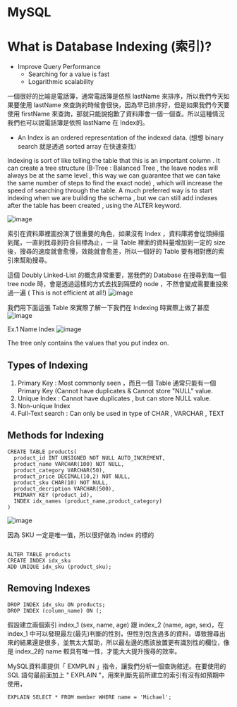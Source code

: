# MySQL


# What is Database Indexing (索引)?

- Improve Query Performance
  - Searching for a value is fast
  - Logarithmic scalability

一個很好的比喻是電話簿，通常電話簿是依照 lastName 來排序，所以我們今天如果要使用 lastName 來查詢的時候會很快，因為早已排序好，但是如果我們今天要使用 firstName 來查詢，那就只能說抱歉了資料庫會一個一個查。所以這種情況我們也可以說電話簿是依照 lastName 在 Index的。


- An Index is an ordered representation of the indexed data. (想想 binary search 就是透過 sorted array 在快速查找)

Indexing is sort of like telling the table that this is an important column . 
It can create a tree structure (B-Tree : Balanced Tree , the leave nodes will always be at the same level , this way we can guarantee that we can take the same number of steps to find the exact node) , which will increase the speed of searching through the table.
A much preferred way is to start indexing when we are building the schema , but we can still add indexes after the table has been created , using the ALTER keyword.

![image](https://user-images.githubusercontent.com/61279365/157586984-16185efb-f844-45f2-a3f1-8f6f28f3bfde.png)


索引在資料庫裡面扮演了很重要的角色，如果沒有 Index ，資料庫將會從頭掃描到尾，一直到找尋到符合目標為止，一旦 Table 裡面的資料量增加到一定的 size 後，搜尋的速度就會愈慢，效能就會愈差，所以一個好的 Table 要有相對應的索引來幫助搜尋。


這個 Doubly Linked-List 的概念非常重要，當我們的 Database 在搜尋到每一個 tree node 時，會是透過這樣的方式去找到隔壁的 node ，不然會變成需要重投來過一遍 ( This is not efficient at all!)
![image](https://user-images.githubusercontent.com/61279365/157588680-5fec4ee3-3664-435f-bcb9-41e376fbd8f7.png)


我們用下面這張 Table 來實際了解一下我們在 Indexing 時實際上做了甚麼
![image](https://user-images.githubusercontent.com/61279365/157588987-fe1bc2a3-1327-43a6-8d22-ffec11186441.png)

Ex.1 Name Index
![image](https://user-images.githubusercontent.com/61279365/157589112-2d36fdec-6c5b-4d7c-9d06-f9801cc95d38.png)

The tree only contains the values that you put index on.

## Types of Indexing 
1. Primary Key : Most commonly seen ，而且一個 Table 通常只能有一個 Primary Key (Cannot have duplicates & Cannot store "NULL" value.  
2. Unique Index : Cannot have duplicates , but can store NULL value.
3. Non-unique Index
4. Full-Text search : Can only be used in type of CHAR , VARCHAR , TEXT 


## Methods for Indexing

```
CREATE TABLE products(
  product_id INT UNSIGNED NOT NULL AUTO_INCREMENT,
  product_name VARCHAR(100) NOT NULL,
  product_category VARCHAR(50),
  product_price DECIMAL(10,2) NOT NULL,
  product_sku CHAR(10) NOT NULL,
  product_decription VARCHAR(500),
  PRIMARY KEY (product_id),
  INDEX idx_names (product_name,product_category)
)

```
![image](https://user-images.githubusercontent.com/61279365/157584739-a8aaaa58-8048-430a-89ae-cb29b81c218a.png)



因為 SKU 一定是唯一值，所以很好做為 index 的標的
```

ALTER TABLE products
CREATE INDEX idx_sku
ADD UNIQUE idx_sku (product_sku);

```


## Removing Indexes

```
DROP INDEX idx_sku ON products;
DROP INDEX (column_name) ON (;

```


假設建立兩個索引 index_1 (sex, name, age) 跟 index_2 (name, age, sex)，在 index_1 中可以發現最左(最先)判斷的性別，但性別包含過多的資料，導致搜尋出來的結果還是很多，並無太大幫助，所以最左邊的應該放置更有識別性的欄位，像是 index_2的 name 較具有唯一性，才能大大提升搜尋的效率。


MySQL資料庫提供「 EXMPLIN 」指令，讓我們分析一個查詢敘述。在要使用的 SQL 語句最前面加上 " EXPLAIN "，用來判斷先前所建立的索引有沒有如預期中使用，

```
EXPLAIN SELECT * FROM member WHERE name = 'Michael';
```

